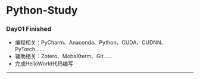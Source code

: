 # Python-Study

### Day01 Finished

   - 编程相关：PyCharm、Anaconda、Python、CUDA、CUDNN、PyTorch......
   - 辅助相关：Zotero、MobaXterm、Git......
   - 完成HelloWorld代码编写

---




